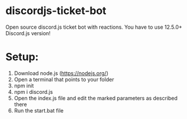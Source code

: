 # discordjs-ticket-bot
Open source discord.js ticket bot with reactions.
You have to use 12.5.0+ Discord.js version!
# Setup:
1. Download node.js (https://nodejs.org/)
2. Open a terminal that points to your folder
3. npm init
4. npm i discord.js
5. Open the index.js file and edit the marked parameters as described there
6. Run the start.bat file
